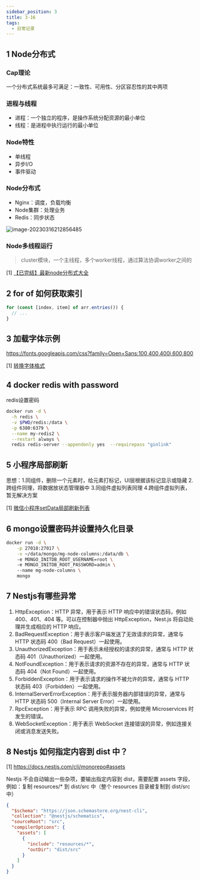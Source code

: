 ```yaml
---
sidebar_position: 3
title: 3-16
tags:
  - 日常记录
---
```




## 1 Node分布式

### Cap理论

一个分布式系统最多可满足：一致性、可用性、分区容忍性的其中两项

### 进程与线程

- 进程：一个独立的程序，是操作系统分配资源的最小单位
- 线程：是进程中执行运行的最小单位

### Node特性

- 单线程
- 异步I/O
- 事件驱动

### Node分布式

- Nginx：调度，负载均衡
- Node集群：处理业务
- Redis：同步状态

![image-20230316212856485](https://cdn.gincool.com/img/image-20230316212856485.png)

### Node多线程运行

> cluster模块，一个主线程，多个worker线程，通过算法协调worker之间的

[1] [【已完结】最新node分布式大全](https://www.bilibili.com/video/BV1bg411x7Xm?p=3&spm_id_from=pageDriver&vd_source=4065bea3d3139c3fda8b128a6a3a90a7)

## 2 for of 如何获取索引

```ts
for (const [index, item] of arr.entries()) {
  // ...
}
```

## 3 加载字体示例

https://fonts.googleapis.com/css?family=Open+Sans:100,400,400i,600,800

[1] [转换字体格式](https://transfonter.org/)

## 4 docker redis with password

redis设置密码

```sh
docker run -d \
  -h redis \
  -v $PWD/redis:/data \
  -p 6380:6379 \
  --name my-redis2 \
  --restart always \
  redis redis-server --appendonly yes  --requirepass "ginlink"
```

## 5 小程序局部刷新

思想：1.同组件，删除一个元素时，给元素打标记，UI层根据该标记显示或隐藏 2.跨组件同理，将数据放状态管理器中 3.同组件虚拟列表同理 4.跨组件虚拟列表，暂无解决方案

[1] [微信小程序setData局部刷新列表](https://www.cnblogs.com/liangyuji/p/13509598.html)

## 6 mongo设置密码并设置持久化目录

```sh
docker run -d \
    -p 27018:27017 \
    -v ~/data/mongo/mg-node-columns:/data/db \ 
    -e MONGO_INITDB_ROOT_USERNAME=root \  
    -e MONGO_INITDB_ROOT_PASSWORD=admin \     
    --name mg-node-columns \ 
    mongo
```

## 7 Nestjs有哪些异常

1. HttpException：HTTP 异常，用于表示 HTTP 响应中的错误状态码，例如 400、401、404 等。可以在控制器中抛出 HttpException，Nest.js 将自动处理并生成相应的 HTTP 响应。
2. BadRequestException：用于表示客户端发送了无效请求的异常，通常与 HTTP 状态码 400（Bad Request）一起使用。
3. UnauthorizedException：用于表示未经授权的请求的异常，通常与 HTTP 状态码 401（Unauthorized）一起使用。
4. NotFoundException：用于表示请求的资源不存在的异常，通常与 HTTP 状态码 404（Not Found）一起使用。
5. ForbiddenException：用于表示请求的操作不被允许的异常，通常与 HTTP 状态码 403（Forbidden）一起使用。
6. InternalServerErrorException：用于表示服务器内部错误的异常，通常与 HTTP 状态码 500（Internal Server Error）一起使用。
7. RpcException：用于表示 RPC 调用失败的异常，例如使用 Microservices 时发生的错误。
8. WebSocketException：用于表示 WebSocket 连接错误的异常，例如连接关闭或消息发送失败。

## 8 Nestjs 如何指定内容到 dist 中？

[1] https://docs.nestjs.com/cli/monorepo#assets

Nestjs 不会自动输出一些杂项，要输出指定内容到 dist，需要配置 assets 字段，例如：复制 resources/* 到 dist/src 中（整个 resources 目录被复制到 dist/src 中）

```json
{
  "$schema": "https://json.schemastore.org/nest-cli",
  "collection": "@nestjs/schematics",
  "sourceRoot": "src",
  "compilerOptions": {
    "assets": [
      {
        "include": "resources/*",
        "outDir": "dist/src"
      }
    ]
  }
}
```

